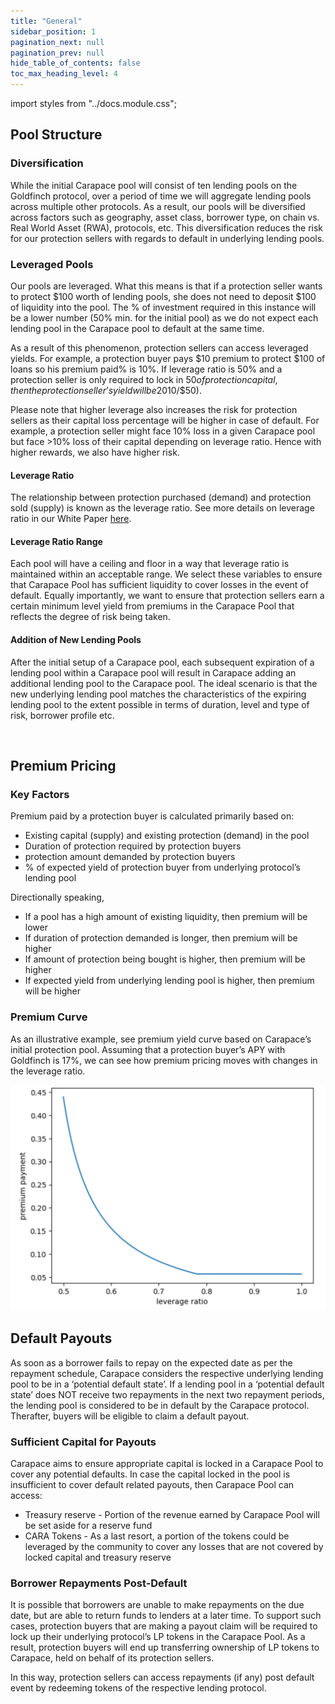 ```yaml
---
title: "General"
sidebar_position: 1
pagination_next: null
pagination_prev: null
hide_table_of_contents: false
toc_max_heading_level: 4
---
```


import styles from "../docs.module.css";

## Pool Structure

### Diversification

While the initial Carapace pool will consist of ten lending pools on the Goldfinch protocol, over a period of time we will aggregate lending pools across multiple other protocols. As a result, our pools will be diversified across factors such as geography, asset class, borrower type, on chain vs. Real World Asset (RWA), protocols, etc. This diversification reduces the risk for our protection sellers with regards to default in underlying lending pools.

### Leveraged Pools

Our pools are leveraged. What this means is that if a protection seller wants to protect $100 worth of lending pools, she does not need to deposit $100 of liquidity into the pool. The % of investment required in this instance will be a lower number (50% min. for the initial pool) as we do not expect each lending pool in the Carapace pool to default at the same time. 

As a result of this phenomenon, protection sellers can access leveraged yields. For example, a protection buyer pays $10 premium to protect $100 of loans so his premium paid% is 10%. If leverage ratio is 50% and a protection seller is only required to lock in $50 of protection capital, then the protection seller’s yield will be 20% ($10/$50). 

Please note that higher leverage also increases the risk for protection sellers as their capital loss percentage will be higher in case of default.  For example, a protection seller might face 10% loss in a given Carapace pool but face >10% loss of their capital depending on leverage ratio. Hence with higher rewards, we also have higher risk. 

#### Leverage Ratio

The relationship between protection purchased (demand) and protection sold (supply) is known as the leverage ratio. See more details on leverage ratio in our White Paper [here](/WhitePaper/#premium-pricing).

#### Leverage Ratio Range

Each pool will have a ceiling and floor in a way that leverage ratio is maintained within an acceptable range. We select these variables to ensure that Carapace Pool has sufficient liquidity to cover losses in the event of default. Equally importantly, we want to ensure that protection sellers earn a certain minimum level yield from premiums in the Carapace Pool that reflects the degree of risk being taken.

#### Addition of New Lending Pools

After the initial setup of a Carapace pool, each subsequent expiration of a lending pool within a Carapace pool will result in Carapace adding an additional lending pool to the Carapace pool. The ideal scenario is that the new underlying lending pool matches the characteristics of the expiring lending pool to the extent possible in terms of duration, level and type of risk, borrower profile etc.

<br/>

## Premium Pricing
### Key Factors

Premium paid by a protection buyer is calculated primarily based on:

<ul className={styles.bulletpoints}>
  <li>Existing capital (supply) and existing protection (demand) in the pool</li>
  <li>Duration of protection required by protection buyers</li>
  <li>protection amount demanded by protection buyers</li>
  <li>% of expected yield of protection buyer from underlying protocol’s lending pool</li>
</ul>

Directionally speaking,

<ul className={styles.bulletpoints}>
  <li>If a pool has a high amount of existing liquidity, then premium will be lower</li>
  <li>If duration of protection demanded is longer, then premium will be higher</li>
  <li>If amount of protection being bought is higher, then premium will be higher</li>
  <li>If expected yield from underlying lending pool is higher, then premium will be higher</li>
</ul>

### Premium Curve

As an illustrative example, see premium yield curve based on Carapace’s initial protection pool. Assuming that a protection buyer’s APY with Goldfinch is 17%, we can see how premium pricing moves with changes in the leverage ratio.

![plot](../../src/assets/premium-chart.png)

## Default Payouts

As soon as a borrower fails to repay on the expected date as per the repayment schedule, Carapace considers the respective underlying lending pool to be in a ‘potential default state’. If a lending pool in a ‘potential default state’ does NOT receive two repayments in the next two repayment periods, the lending pool is considered to be in default by the Carapace protocol. Therafter, buyers will be eligible to claim a default payout.

### Sufficient Capital for Payouts

Carapace aims to ensure appropriate capital is locked in a Carapace Pool to cover any potential defaults. In case the capital locked in the pool is insufficient to cover default related payouts, then Carapace Pool can access:
<ul className={styles.bulletpoints}>
  <li>Treasury reserve - Portion of the revenue earned by Carapace Pool will be set aside for a reserve fund </li>
  <li>CARA Tokens - As a last resort, a portion of the tokens could be leveraged by the community to cover any losses that are not covered by locked capital and treasury reserve</li>
</ul>

### Borrower Repayments Post-Default

It is possible that borrowers are unable to make repayments on the due date, but are able to return funds to lenders at a later time. To support such cases, protection buyers that are making a payout claim will be required to lock up their underlying protocol’s LP tokens in the Carapace Pool. As a result, protection buyers will end up transferring ownership of LP tokens to Carapace, held on behalf of its protection sellers. 

In this way, protection sellers can access repayments (if any) post default event by redeeming tokens of the respective lending protocol.
